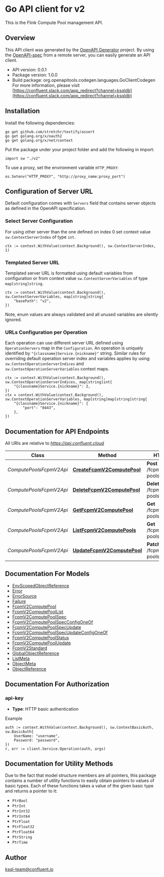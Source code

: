 # Go API client for v2

This is the Flink Compute Pool management API.

## Overview
This API client was generated by the [OpenAPI Generator](https://openapi-generator.tech) project.  By using the [OpenAPI-spec](https://www.openapis.org/) from a remote server, you can easily generate an API client.

- API version: 0.0.1
- Package version: 1.0.0
- Build package: org.openapitools.codegen.languages.GoClientCodegen
For more information, please visit [https://confluent.slack.com/app_redirect?channel=ksqldb](https://confluent.slack.com/app_redirect?channel=ksqldb)

## Installation

Install the following dependencies:

```shell
go get github.com/stretchr/testify/assert
go get golang.org/x/oauth2
go get golang.org/x/net/context
```

Put the package under your project folder and add the following in import:

```golang
import sw "./v2"
```

To use a proxy, set the environment variable `HTTP_PROXY`:

```golang
os.Setenv("HTTP_PROXY", "http://proxy_name:proxy_port")
```

## Configuration of Server URL

Default configuration comes with `Servers` field that contains server objects as defined in the OpenAPI specification.

### Select Server Configuration

For using other server than the one defined on index 0 set context value `sw.ContextServerIndex` of type `int`.

```golang
ctx := context.WithValue(context.Background(), sw.ContextServerIndex, 1)
```

### Templated Server URL

Templated server URL is formatted using default variables from configuration or from context value `sw.ContextServerVariables` of type `map[string]string`.

```golang
ctx := context.WithValue(context.Background(), sw.ContextServerVariables, map[string]string{
	"basePath": "v2",
})
```

Note, enum values are always validated and all unused variables are silently ignored.

### URLs Configuration per Operation

Each operation can use different server URL defined using `OperationServers` map in the `Configuration`.
An operation is uniquely identified by `"{classname}Service.{nickname}"` string.
Similar rules for overriding default operation server index and variables applies by using `sw.ContextOperationServerIndices` and `sw.ContextOperationServerVariables` context maps.

```
ctx := context.WithValue(context.Background(), sw.ContextOperationServerIndices, map[string]int{
	"{classname}Service.{nickname}": 2,
})
ctx = context.WithValue(context.Background(), sw.ContextOperationServerVariables, map[string]map[string]string{
	"{classname}Service.{nickname}": {
		"port": "8443",
	},
})
```

## Documentation for API Endpoints

All URIs are relative to *https://api.confluent.cloud*

Class | Method | HTTP request | Description
------------ | ------------- | ------------- | -------------
*ComputePoolsFcpmV2Api* | [**CreateFcpmV2ComputePool**](docs/ComputePoolsFcpmV2Api.md#createfcpmv2computepool) | **Post** /fcpm/v2/compute-pools | Create a Compute Pool
*ComputePoolsFcpmV2Api* | [**DeleteFcpmV2ComputePool**](docs/ComputePoolsFcpmV2Api.md#deletefcpmv2computepool) | **Delete** /fcpm/v2/compute-pools/{id} | Delete a Compute Pool
*ComputePoolsFcpmV2Api* | [**GetFcpmV2ComputePool**](docs/ComputePoolsFcpmV2Api.md#getfcpmv2computepool) | **Get** /fcpm/v2/compute-pools/{id} | Read a Compute Pool
*ComputePoolsFcpmV2Api* | [**ListFcpmV2ComputePools**](docs/ComputePoolsFcpmV2Api.md#listfcpmv2computepools) | **Get** /fcpm/v2/compute-pools | List of Compute Pools
*ComputePoolsFcpmV2Api* | [**UpdateFcpmV2ComputePool**](docs/ComputePoolsFcpmV2Api.md#updatefcpmv2computepool) | **Patch** /fcpm/v2/compute-pools/{id} | Update a Compute Pool


## Documentation For Models

 - [EnvScopedObjectReference](docs/EnvScopedObjectReference.md)
 - [Error](docs/Error.md)
 - [ErrorSource](docs/ErrorSource.md)
 - [Failure](docs/Failure.md)
 - [FcpmV2ComputePool](docs/FcpmV2ComputePool.md)
 - [FcpmV2ComputePoolList](docs/FcpmV2ComputePoolList.md)
 - [FcpmV2ComputePoolSpec](docs/FcpmV2ComputePoolSpec.md)
 - [FcpmV2ComputePoolSpecConfigOneOf](docs/FcpmV2ComputePoolSpecConfigOneOf.md)
 - [FcpmV2ComputePoolSpecUpdate](docs/FcpmV2ComputePoolSpecUpdate.md)
 - [FcpmV2ComputePoolSpecUpdateConfigOneOf](docs/FcpmV2ComputePoolSpecUpdateConfigOneOf.md)
 - [FcpmV2ComputePoolStatus](docs/FcpmV2ComputePoolStatus.md)
 - [FcpmV2ComputePoolUpdate](docs/FcpmV2ComputePoolUpdate.md)
 - [FcpmV2Standard](docs/FcpmV2Standard.md)
 - [GlobalObjectReference](docs/GlobalObjectReference.md)
 - [ListMeta](docs/ListMeta.md)
 - [ObjectMeta](docs/ObjectMeta.md)
 - [ObjectReference](docs/ObjectReference.md)


## Documentation For Authorization



### api-key

- **Type**: HTTP basic authentication

Example

```golang
auth := context.WithValue(context.Background(), sw.ContextBasicAuth, sw.BasicAuth{
    UserName: "username",
    Password: "password",
})
r, err := client.Service.Operation(auth, args)
```


## Documentation for Utility Methods

Due to the fact that model structure members are all pointers, this package contains
a number of utility functions to easily obtain pointers to values of basic types.
Each of these functions takes a value of the given basic type and returns a pointer to it:

* `PtrBool`
* `PtrInt`
* `PtrInt32`
* `PtrInt64`
* `PtrFloat`
* `PtrFloat32`
* `PtrFloat64`
* `PtrString`
* `PtrTime`

## Author

ksql-team@confluent.io

